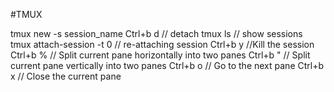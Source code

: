 #TMUX

tmux new -s session_name
Ctrl+b d // detach
tmux ls //  show sessions
tmux attach-session -t 0 // re-attaching session
Ctrl+b y //Kill the session
Ctrl+b % // Split current pane horizontally into two panes
Ctrl+b " // Split current pane vertically into two panes
Ctrl+b o // Go to the next pane
Ctrl+b x // Close the current pane

